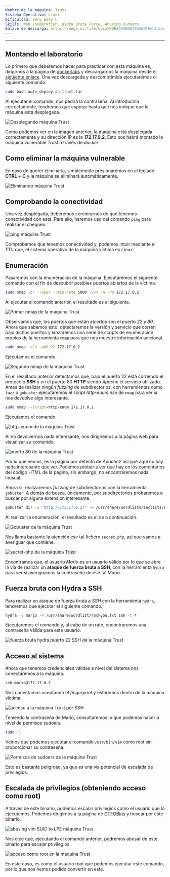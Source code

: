```yaml
---
Nombre de la máquina: Trust
Sistema Operativo: Linux
Dificultad: Very Easy 🔵
Skills: Web Enumeration, Hydra Brute Force, Abusing sudoers
Enlace de descarga: https://mega.nz/file/UacxFKDR#G5KBHBt8ASB0lHPuttnaxKROAa40FMGrvBoIBf6ak0E
---
```

---

## Montando el laboratorio

Lo primero que deberemos hacer para practicar con esta máquina es, dirigirnos a la página de [dockerlabs](https://dockerlabs.es/) y descargarnos la máquina desde el [siguiente enlace](https://mega.nz/file/UacxFKDR#G5KBHBt8ASB0lHPuttnaxKROAa40FMGrvBoIBf6ak0E). Una vez descargada y descomprimida ejecutaremos el siguiente comando.

```bash
sudo bash auto_deploy.sh trust.tar
```

Al ejecutar el comando, nos pedirá la contraseña. Al introducirla correctamente, tendremos que esperar hasta que nos indique que la máquina está desplegada.

![Desplegando máquina Trust](https://github.com/h3g0c1v/DockerLabs-Machine-Write-Ups/assets/66705453/5642f3fd-086b-4791-b5a0-f55cebc58b81)

Como podemos ver en la imagen anterior, la máquina está desplegada correctamente y su dirección IP es la **172.17.0.2**. Esto nos habrá montado la máquina vulnerable *Trust* a través de *docker*. 

## Como eliminar la máquina vulnerable

En caso de querer eliminarla, simplemente presionaremos en el teclado **CTRL** + **C** y la máquina se eliminará automáticamente.

![Eliminando máquina Trust](https://github.com/h3g0c1v/DockerLabs-Machine-Write-Ups/assets/66705453/e80c6f86-622a-40c8-8d32-c98dd6845945)

## Comprobando la conectividad

Una vez desplegada, deberemos cerciorarnos de que tenemos conectividad con esta. Para ello, haremos uso del comando `ping` para realizar el chequeo.

![ping máquina Trust](https://github.com/h3g0c1v/DockerLabs-Machine-Write-Ups/assets/66705453/a4935e5a-497d-43d7-9cf5-15a7ac6e7269)

Comprobamos que tenemos conectividad y, podemos intuir mediante el **TTL** que, el sistema operativo de la máquina víctima es *Linux*.

## Enumeración

Pasaremos con la enumeración de la máquina. Ejecutaremos el siguiente comando con el fin de descubrir posibles puertos abiertos de la víctima.

```bash
sudo nmap -p- --open --min-rate 5000 -vvv -n -Pn 172.17.0.2
```

Al ejecutar el comando anterior, el resultado es el siguiente.

![Primer nmap de la máquina Trust](https://github.com/h3g0c1v/DockerLabs-Machine-Write-Ups/assets/66705453/eb6b0941-4673-457b-b977-1248159641d0)

Observamos que, los puertos que están abiertos son el puerto *22* y *80*. Ahora que sabemos esto, detectaremos la versión y servicio que corren bajo dichos puertos y lanzaremos una serie de scripts de enumeración propios de la herramienta `nmap` para que nos muestre información adicional.

```bash
sudo nmap -sCV -p80,22 172.17.0.2
```

Ejecutamos el comando.

![Segundo nmap de la máquina Trust](https://github.com/h3g0c1v/DockerLabs-Machine-Write-Ups/assets/66705453/cefb37c9-8bf9-4783-bfd7-1e1d9c900118)

En el resultado anterior detectamos que, bajo el puerto 22 está corriendo el protocolo **SSH** y en el puerto 80 **HTTP** siendo *Apache* el servicio utilizado. Antes de realizar ningún *fuzzing* de subdirectorios, con herramientas como `fuzz` o `gobuster` ejecutaremos el script *http-enum.nse* de `nmap` para ver si nos devuelve algo interesante.

```bash
sudo nmap --script=http-enum 172.17.0.2
```

Ejecutamos el comando.

![http-enum de la máquina Trust](https://github.com/h3g0c1v/DockerLabs-Machine-Write-Ups/assets/66705453/f8c2a98e-7586-4f9f-bb44-c826fc971914)

Al no devolvernos nada interesante, nos dirigiremos a la página web para visualizar su contenido.

![puerto 80 de la máquina Trust](https://github.com/h3g0c1v/DockerLabs-Machine-Write-Ups/assets/66705453/196f06d6-97e1-4f5d-8e2c-582e1752ac5e)

Por lo que vemos, es la página por defecto de *Apache2* así que aquí no hay nada interesante que ver. Podemos probar a ver que hay en los comentarios del código HTML de la página, sin embargo, no encontraremos nada inusual.

Ahora si, realizaremos *fuzzing* de subdirectorios con la herramienta `gobuster`. A demás de busca, únicamente, por subdirectorios probaremos a buscar por alguna extensión interesante.

```bash
gobuster dir -u "http://172.17.0.2/" -w /usr/share/wordlists/seclists/Discovery/Web-Content/directory-list-2.3-medium.txt -x php,txt,py,bak,php.bak
```

Al realizar la enumeración, el resultado es el de a continuación.

![Gobuster de la máquina Trust](https://github.com/h3g0c1v/DockerLabs-Machine-Write-Ups/assets/66705453/9c92a257-f143-4a62-9b42-2b4d7094cd72)

Nos llama bastante la atención ese tal fichero `secret.php`, así que vamos a averiguar que contiene.

![secret-php de la máquina Trust](https://github.com/h3g0c1v/DockerLabs-Machine-Write-Ups/assets/66705453/c6767e01-1793-4df3-adf3-acf9eb5fb57f)

Encontramos que, el usuario *Mario* es un usuario válido por lo que se abre la vía de realizar un **ataque de fuerza bruta a SSH**, con la herramienta `hydra` para ver si averiguamos la contraseña de ese tal *Mario*. 

## Fuerza bruta con Hydra a SSH

Para realizar un ataque de fuerza bruta a *SSH* con la herramienta `hydra`, tendremos que ejecutar el siguiente comando.

```bash
hydra -l mario -P /usr/share/wordlist/rockyou.txt ssh -t 4
```

Ejecutaremos el comando y, al cabo de un rato, encontraremos una contraseña válida para este usuario.

![fuerza bruta hydra puerto 22 SSH de la máquina Trust](https://github.com/h3g0c1v/DockerLabs-Machine-Write-Ups/assets/66705453/c6e429c7-ae95-4296-afd8-e90cfd9e73d0)

## Acceso al sistema

Ahora que tenemos credenciales válidas a nivel del sistema nos conectaremos a la máquina.

```bash
ssh mario@172.17.0.2
```

Nos conectamos aceptando el *fingerprint* y estaremos dentro de la máquina víctima.

![acceso a la máquina Trust por SSH](https://github.com/h3g0c1v/DockerLabs-Machine-Write-Ups/assets/66705453/968b4430-1b90-4cf8-89d2-e8fb133d02c7)

Teniendo la contraseña de Mario, consultaremos lo que podemos hacer a nivel de permisos *sudoers*.

```bash
sudo -l
```

Vemos que podemos ejecutar el comando `/usr/bin/vim` como root sin proporcionar su contraseña.

![Permisos de sudoers de la máquina Trust](https://github.com/h3g0c1v/DockerLabs-Machine-Write-Ups/assets/66705453/1332b077-2c5e-416d-8241-f10bec92fd57)

Esto es bastante peligroso, ya que es una vía potencial de escalada de privilegios.

## Escalada de privilegios (obteniendo acceso como root)

A través de este binario, podemos escalar privilegios como el usuario que lo ejecutemos. Podemos dirigirnos a la página de [GTFOBins](https://gtfobins.github.io/) y buscar por este binario.

![abusing vim SUID to LPE máquina Trust](https://github.com/h3g0c1v/DockerLabs-Machine-Write-Ups/assets/66705453/cf3a3859-1aac-42ad-b5f8-7e84bd71fd98)

Nos dice que, ejecutando el comando anterior, podremos abusar de este binario para escalar privilegios.

![acceso como root en la máquina Trust](https://github.com/h3g0c1v/DockerLabs-Machine-Write-Ups/assets/66705453/5880b9bb-7064-4383-80ec-86004959f88c)

En este caso, es como el usuario root que podemos ejecutar este comando, por lo que nos hemos podido convertir en este.

